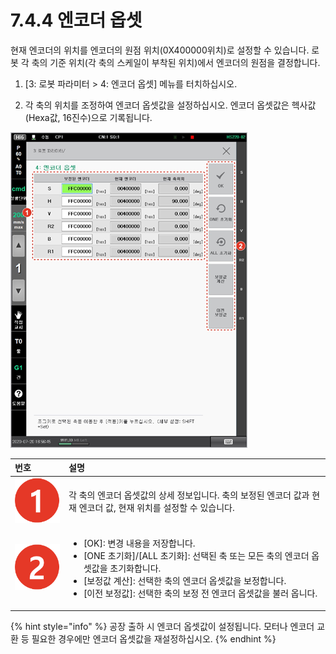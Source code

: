 # 7.4.4 엔코더 옵셋

현재 엔코더의 위치를 엔코더의 원점 위치\(0X400000위치\)로 설정할 수 있습니다. 로봇 각 축의 기준 위치\(각 축의 스케일이 부착된 위치\)에서 엔코더의 원점을 결정합니다.

1.	\[3: 로봇 파라미터 &gt; 4: 엔코더 옵셋\] 메뉴를 터치하십시오.

2.	각 축의 위치를 조정하여 엔코더 옵셋값을 설정하십시오. 엔코더 옵셋값은 헥사값\(Hexa값, 16진수\)으로 기록됩니다.

![](../../../.gitbook/assets/image%20%28221%29.png)

<table>
  <thead>
    <tr>
      <th style="text-align:left">&#xBC88;&#xD638;</th>
      <th style="text-align:left">&#xC124;&#xBA85;</th>
    </tr>
  </thead>
  <tbody>
    <tr>
      <td style="text-align:left">
        <img src="../../../.gitbook/assets/c1.png" alt/>
      </td>
      <td style="text-align:left">&#xAC01; &#xCD95;&#xC758; &#xC5D4;&#xCF54;&#xB354; &#xC635;&#xC14B;&#xAC12;&#xC758;
        &#xC0C1;&#xC138; &#xC815;&#xBCF4;&#xC785;&#xB2C8;&#xB2E4;. &#xCD95;&#xC758;
        &#xBCF4;&#xC815;&#xB41C; &#xC5D4;&#xCF54;&#xB354; &#xAC12;&#xACFC; &#xD604;&#xC7AC;
        &#xC5D4;&#xCF54;&#xB354; &#xAC12;, &#xD604;&#xC7AC; &#xC704;&#xCE58;&#xB97C;
        &#xC124;&#xC815;&#xD560; &#xC218; &#xC788;&#xC2B5;&#xB2C8;&#xB2E4;.</td>
    </tr>
    <tr>
      <td style="text-align:left">
        <img src="../../../.gitbook/assets/c2.png" alt/>
      </td>
      <td style="text-align:left">
        <ul>
          <li>[OK]: &#xBCC0;&#xACBD; &#xB0B4;&#xC6A9;&#xC744; &#xC800;&#xC7A5;&#xD569;&#xB2C8;&#xB2E4;.</li>
          <li>[ONE &#xCD08;&#xAE30;&#xD654;]/[ALL &#xCD08;&#xAE30;&#xD654;]: &#xC120;&#xD0DD;&#xB41C;
            &#xCD95; &#xB610;&#xB294; &#xBAA8;&#xB4E0; &#xCD95;&#xC758; &#xC5D4;&#xCF54;&#xB354;
            &#xC635;&#xC14B;&#xAC12;&#xC744; &#xCD08;&#xAE30;&#xD654;&#xD569;&#xB2C8;&#xB2E4;.</li>
          <li>[&#xBCF4;&#xC815;&#xAC12; &#xACC4;&#xC0B0;]: &#xC120;&#xD0DD;&#xD55C;
            &#xCD95;&#xC758; &#xC5D4;&#xCF54;&#xB354; &#xC635;&#xC14B;&#xAC12;&#xC744;
            &#xBCF4;&#xC815;&#xD569;&#xB2C8;&#xB2E4;.</li>
          <li>[&#xC774;&#xC804; &#xBCF4;&#xC815;&#xAC12;]: &#xC120;&#xD0DD;&#xD55C;
            &#xCD95;&#xC758; &#xBCF4;&#xC815; &#xC804; &#xC5D4;&#xCF54;&#xB354; &#xC635;&#xC14B;&#xAC12;&#xC744;
            &#xBD88;&#xB7EC; &#xC635;&#xB2C8;&#xB2E4;.</li>
        </ul>
      </td>
    </tr>
  </tbody>
</table>

{% hint style="info" %}
공장 출하 시 엔코더 옵셋값이 설정됩니다. 모터나 엔코더 교환 등 필요한 경우에만 엔코더 옵셋값을 재설정하십시오.
{% endhint %}

